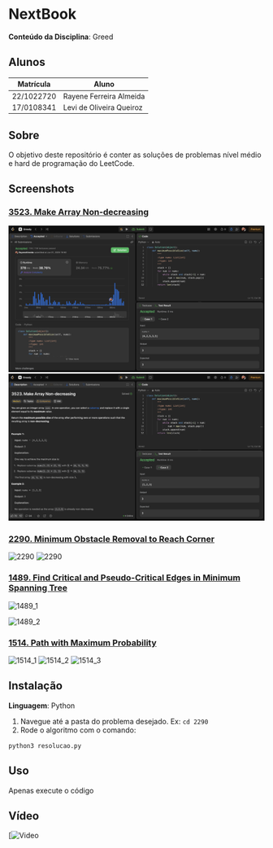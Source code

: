 # NextBook

**Conteúdo da Disciplina**: Greed

## Alunos
|Matrícula | Aluno |
| -- | -- |
| 22/1022720  | Rayene Ferreira Almeida |
| 17/0108341 | Levi de Oliveira Queiroz |


## Sobre 
O objetivo deste repositório é conter as soluções de problemas nível médio e hard de programação do LeetCode. 


## Screenshots
### [3523. Make Array Non-decreasing](https://leetcode.com/problems/make-array-non-decreasing/?envType=problem-list-v2&envId=greedy)

![3523](assets/3523.png)
![3523](assets/3523.2.png)

### [2290. Minimum Obstacle Removal to Reach Corner](https://leetcode.com/problems/minimum-obstacle-removal-to-reach-corner/description/)


![2290](assets/2290.1.png)
![2290](assets/2290.2.png)

### [1489. Find Critical and Pseudo-Critical Edges in Minimum Spanning Tree](https://leetcode.com/problems/find-critical-and-pseudo-critical-edges-in-minimum-spanning-tree/description/)

![1489_1](/assets/1489.1.png)

![1489_2](/assets/1489.2.png)

### [1514. Path with Maximum Probability](https://leetcode.com/problems/path-with-maximum-probability/description/)

![1514_1](/assets/1514.1.png)
![1514_2](/assets/1514.2.png)
![1514_3](/assets/1514.3.png)

## Instalação 
**Linguagem**: Python<br>
1. Navegue até a pasta do problema desejado. Ex: `cd 2290`
2. Rode o algoritmo com o comando:

```
python3 resolucao.py
```

## Uso 
Apenas execute o código

## Vídeo 

[![Video]()